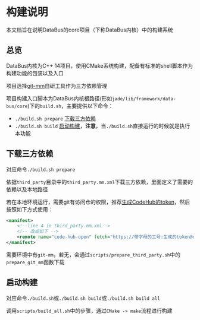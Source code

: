 # 构建说明

本文档旨在说明DataBus的core项目（下称DataBus内核）中的构建系统

## 总览

DataBus内核为C++ 14项目，使用CMake系统构建，配备有标准的shell脚本作为构建功能的包装以及入口

项目选择[git-mm](https://his.huawei.com/csop/index.html#/ToolInfo?toolId=1615250775275995136&samType=his)自研工具作为三方依赖管理

项目构建入口脚本为DataBus内核根路径(形如`jade/lib/framework/data-bus/core`)下的`build.sh`，主要提供以下命令：

- `./build.sh prepare` [下载三方依赖](#下载三方依赖)
- `./build.sh build` [启动构建](#启动构建)，**注意**，当`./build.sh`直接运行的时候就是执行本功能

## 下载三方依赖

对应命令`./build.sh prepare`

依据`third_party`目录中的`third_party.mm.xml`下载三方依赖，里面定义了需要的依赖以及本地路径

若在本地环境运行，需要git有访问仓的权限，推荐[生成CodeHub的token](https://12345.huawei.com/unidesk/portal/#/case_details?caseId=KT00141759)，然后按照如下方式使用：

```xml
<manifest>
    <!--line 4 in third_party.mm.xml-->
    <!-- 改成如下 -->
    <remote name="code-hub-open" fetch="https://带字母的工号:生成的token@open.codehub.huawei.com/"/>
</manifest>
```

需要环境中有`git-mm`，若无，会通过`scripts/prepare_third_party.sh`中的`prepare_git_mm`函数下载

## 启动构建

对应命令`./build.sh`或`./build.sh build`或`./build.sh build all`

调用`scripts/build_all.sh`中的步骤，通过`CMake -> make`流程进行构建